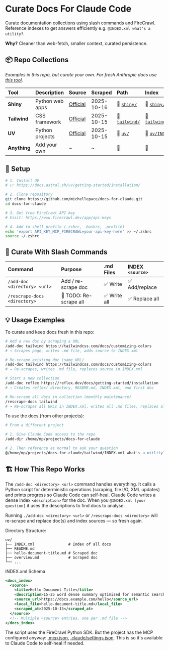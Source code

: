 # Curate Docs For Claude Code

Curate documentation collections using slash commands and FireCrawl. Reference indexes to get answers efficiently e.g. `@INDEX.xml what's a utility?`.

**Why?** Cleaner than web-fetch, smaller context, curated persistence.

## 📦 Repo Collections

*Examples in this repo, but curate your own. For fresh Anthropic docs use [this tool](https://github.com/ericbuess/claude-code-docs).*

| Tool | Description | Source | Scraped | Path | Index |
|:-----|:------------|:-------|:--------|:-----|:------|
| **Shiny** | Python web apps | [Official](https://shiny.posit.co/py/) | 2025-10-16 | 📁 [`shiny/`](shiny/) | 📄 [`shiny/INDEX.xml`](shiny/INDEX.xml) |
| **Tailwind** | CSS framework | [Official](https://tailwindcss.com/docs/) | 2025-10-15 | 📁 [`tailwind/`](tailwind/) | 📄 [`tailwind/INDEX.xml`](tailwind/INDEX.xml) |
| **UV** | Python projects | [Official](https://docs.astral.sh/uv/) | 2025-10-15 | 📁 [`uv/`](uv/) | 📄 [`uv/INDEX.xml`](uv/INDEX.xml) |
| **Anything** | Add your own | ~ | ~ | 📁 | 📄 |

## 🚀 Setup

```bash
# 1. Install UV
# 👉 https://docs.astral.sh/uv/getting-started/installation/

# 2. Clone repository
git clone https://github.com/michellepace/docs-for-claude.git
cd docs-for-claude

# 3. Get free FireCrawl API key
# Visit: https://www.firecrawl.dev/app/api-keys

# 4. Add to shell profile (.zshrc, .bashrc, .profile)
echo 'export API_KEY_MCP_FIRECRAWL=your-api-key-here' >> ~/.zshrc
source ~/.zshrc
```

## 📖 Curate With Slash Commands

| Command | Purpose | .md Files | INDEX `<source>` |
|:--------|:--------|:----------|:----------|
| `/add-doc <directory> <url>` | Add / re-scrape doc | ✅ Write | ✅ Add/replace |
| `/rescrape-docs <directory>` | 🚧 TODO: Re-scrape all | ✅ Write all | ✅ Replace all |

## 💡 Usage Examples

To curate and keep docs fresh in this repo:

```bash
# Add a new doc by scraping a URL
/add-doc tailwind https://tailwindcss.com/docs/customizing-colors
# → Scrapes page, writes .md file, adds source to INDEX.xml

# Re-scrape existing doc (same URL)
/add-doc tailwind https://tailwindcss.com/docs/customizing-colors
# → Re-scrapes, writes .md file, replaces source in INDEX.xml

# Start a new collection
/add-doc reflex https://reflex.dev/docs/getting-started/installation
# → Creates reflex/ directory, README.md, INDEX.xml, and first doc

# Re-scrape all docs in collection (monthly maintenance)
/rescrape-docs tailwind
# → Re-scrapes all URLs in INDEX.xml, writes all .md files, replaces all sources
```

To use the docs (from other projects):

```bash
# From a different project

# 1. Give Claude Code access to the repo
/add-dir /home/mp/projects/docs-for-claude

# 2. Then reference as normal to ask your question
@/home/mp/projects/docs-for-claude/tailwind/INDEX.xml what's a utility?
```

## 🏗️ How This Repo Works

The `/add-doc <directory> <url>` command handles everything. It calls a Python script for deterministic operations (scraping, file I/O, XML updates) and prints progress so Claude Code can self-heal. Claude Code writes a dense index `<description>` for the doc. When you `@INDEX.xml [your question]` it uses the descriptions to find docs to analyse.

Running `./add-doc <directory> <url>` or `/rescrape-docs <directory>` will re-scrape and replace doc(s) and index sources — so fresh again.

Directory Structure:

```text
uv/
├── INDEX.xml               # Index of all docs
├── README.md
├── hello-document-title.md # Scraped doc
├── overview.md             # Scraped doc
└── ...
```

INDEX.xml Schema

```xml
<docs_index>
  <source>
    <title>Hello Document Title</title>
    <description>15-25 word dense summary optimised for semantic search...</description>
    <source_url>https://docs.example.com/hello</source_url>
    <local_file>hello-document-title.md</local_file>
    <scraped_at>2025-10-15</scraped_at>
  </source>
  <!-- Multiple <source> entries, one per .md file -->
</docs_index>
```

The script uses the FireCrawl Python SDK. But the project has the MCP configured anyway: [.mcp.json](.mcp.json), [.claude/settings.json](.claude/settings.json). This is so it's available to Claude Code to self-heal if needed.
